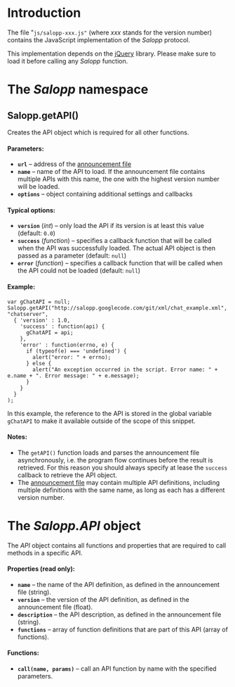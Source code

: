 # Introduction #

The file "`js/salopp-xxx.js"` (where _xxx_ stands for the version number) contains the JavaScript implementation of the _Salopp_ protocol.

This implementation depends on the [jQuery](http://jquery.com/) library. Please make sure to load it before calling any _Salopp_ function.

# The _Salopp_ namespace #

## Salopp.getAPI() ##

Creates the API object which is required for all other functions.

#### Parameters: ####
  * **`url`** – address of the [announcement file](AnnouncementFile.md)
  * **`name`** – name of the API to load. If the announcement file contains multiple APIs with this name, the one with the highest version number will be loaded.
  * **`options`** – object containing additional settings and callbacks

#### Typical options: ####
  * **`version`** (_int_) – only load the API if its version is at least this value (default: `0.0`)
  * **`success`** (_function_) – specifies a callback function that will be called when the API was successfully loaded. The actual API object is then passed as a parameter (default: `null`)
  * **`error`** (_function_) – specifies a callback function that will be called when the API could not be loaded (default: `null`)

#### Example: ####
```
var gChatAPI = null;
Salopp.getAPI("http://salopp.googlecode.com/git/xml/chat_example.xml", "chatserver",
  { 'version' : 1.0,
    'success' : function(api) {
      gChatAPI = api;
    },
    'error' : function(errno, e) {
      if (typeof(e) === 'undefined') {
        alert("error: " + errno);
      } else {
        alert("An exception occurred in the script. Error name: " + e.name + ". Error message: " + e.message);
      }
    }
  }
);
```
In this example, the reference to the API is stored in the global variable `gChatAPI` to make it available outside of the scope of this snippet.

#### Notes: ####
  * The `getAPI()` function loads and parses the announcement file asynchronously, i.e. the program flow continues before the result is retrieved. For this reason you should always specify at lease the `success` callback to retrieve the API object.
  * The [announcement file](AnnouncementFile.md) may contain multiple API definitions, including multiple definitions with the same name, as long as each has a different version number.

# The _Salopp.API_ object #

The _API_ object contains all functions and properties that are required to call methods in a specific API.

#### Properties (read only): ####

  * **`name`** – the name of the API definition, as defined in the announcement file (string).
  * **`version`** – the version of the API definition, as defined in the announcement file (float).
  * **`description`** – the API description, as defined in the announcement file (string).
  * **`functions`** – array of function definitions that are part of this API (array of functions).

#### Functions: ####

  * **`call(name, params)`** – call an API function by name with the specified parameters.


